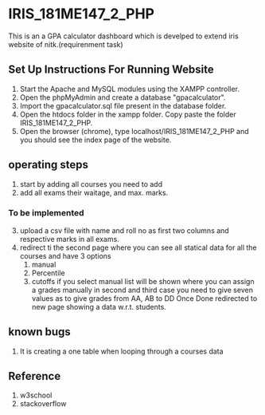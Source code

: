 # IRIS_181ME147_2_PHP

This is an a GPA calculator dashboard which is develped to extend iris website of nitk.(requirenment task)

## Set Up Instructions For Running Website
1. Start the Apache and MySQL modules using the XAMPP controller.
2. Open the phpMyAdmin and create a database "gpacalculator".
3. Import the gpacalculator.sql file present in the database folder.
4. Open the htdocs folder in the xampp folder. Copy paste the folder IRIS_181ME147_2_PHP.
5. Open the browser (chrome), type localhost/IRIS_181ME147_2_PHP and you should see the index page of the website.

## operating steps

1. start by adding all courses you need to add
2. add all exams their waitage, and max. marks.
 ### To be implemented
3. upload a csv file with name and roll no as first two columns and respective marks in all exams.
3. redirect ti the second page where you can see all statical data for all the courses and have 3 options
    1. manual
    2. Percentile
    3. cutoffs
   if you select manual list will be shown where you can assign a grades manually
   in second and third case you need to give seven values as to give grades from AA, AB to DD
   Once Done redirected to new page showing a data w.r.t. students.
       
## known bugs
1. It is creating a one table when looping through a courses data
## Reference
  1. w3school
  2. stackoverflow
